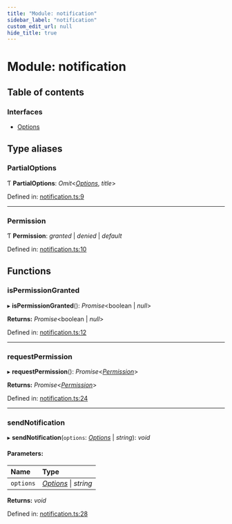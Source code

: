 ```yaml
---
title: "Module: notification"
sidebar_label: "notification"
custom_edit_url: null
hide_title: true
---
```


# Module: notification

## Table of contents

### Interfaces

- [Options](../interfaces/notification.options.md)

## Type aliases

### PartialOptions

Ƭ **PartialOptions**: *Omit*<[*Options*](../interfaces/notification.options.md), *title*\>

Defined in: [notification.ts:9](https://github.com/tauri-apps/tauri/blob/29a1c33a/api/src/notification.ts#L9)

___

### Permission

Ƭ **Permission**: *granted* \| *denied* \| *default*

Defined in: [notification.ts:10](https://github.com/tauri-apps/tauri/blob/29a1c33a/api/src/notification.ts#L10)

## Functions

### isPermissionGranted

▸ **isPermissionGranted**(): *Promise*<boolean \| *null*\>

**Returns:** *Promise*<boolean \| *null*\>

Defined in: [notification.ts:12](https://github.com/tauri-apps/tauri/blob/29a1c33a/api/src/notification.ts#L12)

___

### requestPermission

▸ **requestPermission**(): *Promise*<[*Permission*](notification.md#permission)\>

**Returns:** *Promise*<[*Permission*](notification.md#permission)\>

Defined in: [notification.ts:24](https://github.com/tauri-apps/tauri/blob/29a1c33a/api/src/notification.ts#L24)

___

### sendNotification

▸ **sendNotification**(`options`: [*Options*](../interfaces/notification.options.md) \| *string*): *void*

#### Parameters:

Name | Type |
:------ | :------ |
`options` | [*Options*](../interfaces/notification.options.md) \| *string* |

**Returns:** *void*

Defined in: [notification.ts:28](https://github.com/tauri-apps/tauri/blob/29a1c33a/api/src/notification.ts#L28)
